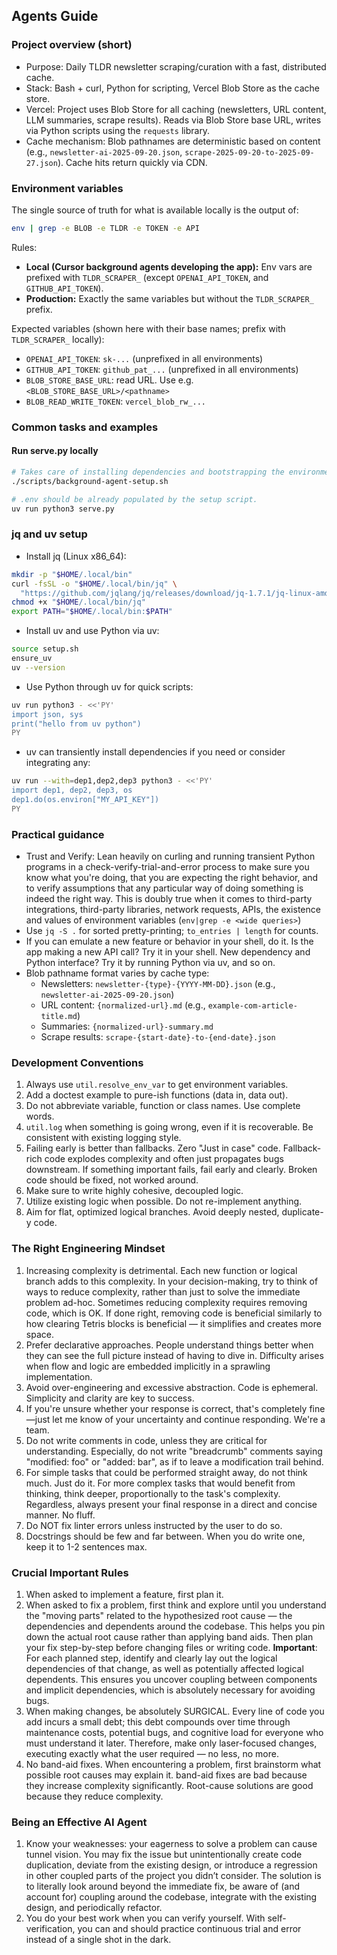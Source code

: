 ## Agents Guide

### Project overview (short)

- Purpose: Daily TLDR newsletter scraping/curation with a fast, distributed cache.
- Stack: Bash + curl, Python for scripting, Vercel Blob Store as the cache store.
- Vercel: Project uses Blob Store for all caching (newsletters, URL content, LLM summaries, scrape results). Reads via Blob Store base URL, writes via Python scripts using the `requests` library.
- Cache mechanism: Blob pathnames are deterministic based on content (e.g., `newsletter-ai-2025-09-20.json`, `scrape-2025-09-20-to-2025-09-27.json`). Cache hits return quickly via CDN.

### Environment variables

The single source of truth for what is available locally is the output of:

```bash
env | grep -e BLOB -e TLDR -e TOKEN -e API
```

Rules:

- **Local (Cursor background agents developing the app):** Env vars are prefixed with `TLDR_SCRAPER_` (except `OPENAI_API_TOKEN`, and `GITHUB_API_TOKEN`).
- **Production:** Exactly the same variables but without the `TLDR_SCRAPER_` prefix.

Expected variables (shown here with their base names; prefix with `TLDR_SCRAPER_` locally):

- `OPENAI_API_TOKEN`: `sk-...` (unprefixed in all environments)
- `GITHUB_API_TOKEN`: `github_pat_...` (unprefixed in all environments)
- `BLOB_STORE_BASE_URL`: read URL. Use e.g. `<BLOB_STORE_BASE_URL>/<pathname>`
- `BLOB_READ_WRITE_TOKEN`: `vercel_blob_rw_...`

### Common tasks and examples
#### Run serve.py locally

```bash
# Takes care of installing dependencies and bootstrapping the environment.
./scripts/background-agent-setup.sh

# .env should be already populated by the setup script.
uv run python3 serve.py
```

### jq and uv setup

- Install jq (Linux x86_64):
```bash
mkdir -p "$HOME/.local/bin"
curl -fsSL -o "$HOME/.local/bin/jq" \
  "https://github.com/jqlang/jq/releases/download/jq-1.7.1/jq-linux-amd64"
chmod +x "$HOME/.local/bin/jq"
export PATH="$HOME/.local/bin:$PATH"
```

- Install uv and use Python via uv:
```bash
source setup.sh
ensure_uv
uv --version
```

- Use Python through uv for quick scripts:
```bash
uv run python3 - <<'PY'
import json, sys
print("hello from uv python")
PY
```
- uv can transiently install dependencies if you need or consider integrating any:
```bash
uv run --with=dep1,dep2,dep3 python3 - <<'PY'
import dep1, dep2, dep3, os
dep1.do(os.environ["MY_API_KEY"])
PY
```

### Practical guidance

- Trust and Verify: Lean heavily on curling and running transient Python programs in a check-verify-trial-and-error process to make sure you know what you're doing, that you are expecting the right behavior, and to verify assumptions that any particular way of doing something is indeed the right way. This is doubly true when it comes to third-party integrations, third-party libraries, network requests, APIs, the existence and values of environment variables (`env|grep -e <wide queries>`)
- Use `jq -S .` for sorted pretty-printing; `to_entries | length` for counts.
- If you can emulate a new feature or behavior in your shell, do it. Is the app making a new API call? Try it in your shell. New dependency and Python interface? Try it by running Python via uv, and so on.
- Blob pathname format varies by cache type:
  * Newsletters: `newsletter-{type}-{YYYY-MM-DD}.json` (e.g., `newsletter-ai-2025-09-20.json`)
  * URL content: `{normalized-url}.md` (e.g., `example-com-article-title.md`)
  * Summaries: `{normalized-url}-summary.md`
  * Scrape results: `scrape-{start-date}-to-{end-date}.json`

### Development Conventions

1. Always use `util.resolve_env_var` to get environment variables.
2. Add a doctest example to pure-ish functions (data in, data out).
3. Do not abbreviate variable, function or class names. Use complete words.
4. `util.log` when something is going wrong, even if it is recoverable. Be consistent with existing logging style.
5. Failing early is better than fallbacks. Zero "Just in case" code. Fallback-rich code explodes complexity and often just propagates bugs downstream. If something important fails, fail early and clearly. Broken code should be fixed, not worked around.
6. Make sure to write highly cohesive, decoupled logic.
7. Utilize existing logic when possible. Do not re-implement anything.
8. Aim for flat, optimized logical branches. Avoid deeply nested, duplicate-y code.

### The Right Engineering Mindset

1. Increasing complexity is detrimental. Each new function or logical branch adds to this complexity. In your decision-making, try to think of ways to reduce complexity, rather than just to solve the immediate problem ad-hoc. Sometimes reducing complexity requires removing code, which is OK. If done right, removing code is beneficial similarly to how clearing Tetris blocks is beneficial — it simplifies and creates more space.
2. Prefer declarative approaches. People understand things better when they can see the full picture instead of having to dive in. Difficulty arises when flow and logic are embedded implicitly in a sprawling implementation.
3. Avoid over-engineering and excessive abstraction. Code is ephemeral. Simplicity and clarity are key to success.
4. If you're unsure whether your response is correct, that's completely fine—just let me know of your uncertainty and continue responding. We're a team.
5. Do not write comments in code, unless they are critical for understanding. Especially, do not write "breadcrumb" comments saying "modified: foo" or "added: bar", as if to leave a modification trail behind.
6. For simple tasks that could be performed straight away, do not think much. Just do it. For more complex tasks that would benefit from thinking, think deeper, proportionally to the task's complexity. Regardless, always present your final response in a direct and concise manner. No fluff.
7. Do NOT fix linter errors unless instructed by the user to do so.
8. Docstrings should be few and far between. When you do write one, keep it to 1-2 sentences max.

### Crucial Important Rules
1. When asked to implement a feature, first plan it.
2. When asked to fix a problem, first think and explore until you understand the "moving parts" related to the hypothesized root cause — the dependencies and dependents around the codebase. This helps you pin down the actual root cause rather than applying band aids. Then plan your fix step-by-step before changing files or writing code.
**Important**: For each planned step, identify and clearly lay out the logical dependencies of that change, as well as potentially affected logical dependents. This ensures you uncover coupling between components and implicit dependencies, which is absolutely necessary for avoiding bugs.
3. When making changes, be absolutely SURGICAL. Every line of code you add incurs a small debt; this debt compounds over time through maintenance costs, potential bugs, and cognitive load for everyone who must understand it later. Therefore, make only laser-focused changes, executing exactly what the user required — no less, no more.
4. No band-aid fixes. When encountering a problem, first brainstorm what possible root causes may explain it. band-aid fixes are bad because they increase complexity significantly. Root-cause solutions are good because they reduce complexity.

### Being an Effective AI Agent

1. Know your weaknesses: your eagerness to solve a problem can cause tunnel vision. You may fix the issue but unintentionally create code duplication, deviate from the existing design, or introduce a regression in other coupled parts of the project you didn’t consider. The solution is to literally look around beyond the immediate fix, be aware of (and account for) coupling around the codebase, integrate with the existing design, and periodically refactor.
2. You do your best work when you can verify yourself. With self-verification, you can and should practice continuous trial and error instead of a single shot in the dark.